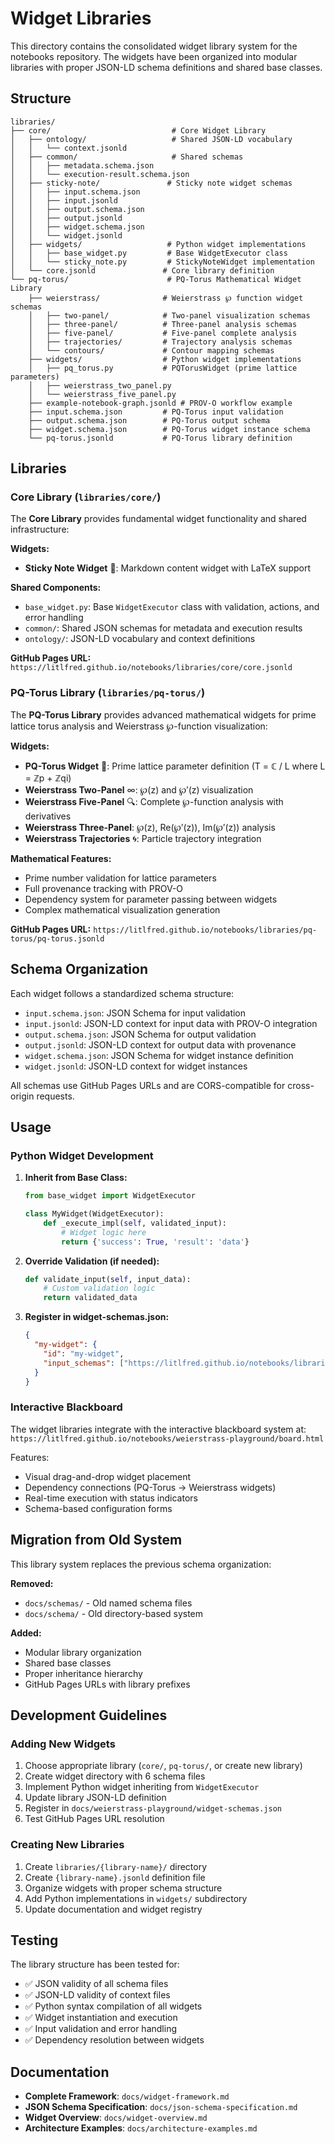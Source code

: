 # Widget Libraries

This directory contains the consolidated widget library system for the notebooks repository. The widgets have been organized into modular libraries with proper JSON-LD schema definitions and shared base classes.

## Structure

```
libraries/
├── core/                           # Core Widget Library
│   ├── ontology/                   # Shared JSON-LD vocabulary
│   │   └── context.jsonld         
│   ├── common/                     # Shared schemas
│   │   ├── metadata.schema.json   
│   │   └── execution-result.schema.json
│   ├── sticky-note/               # Sticky note widget schemas
│   │   ├── input.schema.json      
│   │   ├── input.jsonld           
│   │   ├── output.schema.json     
│   │   ├── output.jsonld          
│   │   ├── widget.schema.json     
│   │   └── widget.jsonld          
│   ├── widgets/                   # Python widget implementations
│   │   ├── base_widget.py         # Base WidgetExecutor class
│   │   └── sticky_note.py         # StickyNoteWidget implementation
│   └── core.jsonld               # Core library definition
└── pq-torus/                      # PQ-Torus Mathematical Widget Library
    ├── weierstrass/              # Weierstrass ℘ function widget schemas
    │   ├── two-panel/            # Two-panel visualization schemas
    │   ├── three-panel/          # Three-panel analysis schemas
    │   ├── five-panel/           # Five-panel complete analysis
    │   ├── trajectories/         # Trajectory analysis schemas
    │   └── contours/             # Contour mapping schemas
    ├── widgets/                  # Python widget implementations
    │   ├── pq_torus.py           # PQTorusWidget (prime lattice parameters)
    │   ├── weierstrass_two_panel.py
    │   └── weierstrass_five_panel.py
    ├── example-notebook-graph.jsonld # PROV-O workflow example
    ├── input.schema.json         # PQ-Torus input validation
    ├── output.schema.json        # PQ-Torus output schema
    ├── widget.schema.json        # PQ-Torus widget instance schema
    └── pq-torus.jsonld           # PQ-Torus library definition
```

## Libraries

### Core Library (`libraries/core/`)

The **Core Library** provides fundamental widget functionality and shared infrastructure:

**Widgets:**
- **Sticky Note Widget** 📝: Markdown content widget with LaTeX support

**Shared Components:**
- `base_widget.py`: Base `WidgetExecutor` class with validation, actions, and error handling
- `common/`: Shared JSON schemas for metadata and execution results
- `ontology/`: JSON-LD vocabulary and context definitions

**GitHub Pages URL:** `https://litlfred.github.io/notebooks/libraries/core/core.jsonld`

### PQ-Torus Library (`libraries/pq-torus/`)

The **PQ-Torus Library** provides advanced mathematical widgets for prime lattice torus analysis and Weierstrass ℘-function visualization:

**Widgets:**
- **PQ-Torus Widget** 🔴: Prime lattice parameter definition (T = ℂ / L where L = ℤp + ℤqi)
- **Weierstrass Two-Panel** ∞: ℘(z) and ℘′(z) visualization
- **Weierstrass Five-Panel** 🔍: Complete ℘-function analysis with derivatives
- **Weierstrass Three-Panel**: ℘(z), Re(℘′(z)), Im(℘′(z)) analysis
- **Weierstrass Trajectories** 🌀: Particle trajectory integration

**Mathematical Features:**
- Prime number validation for lattice parameters
- Full provenance tracking with PROV-O
- Dependency system for parameter passing between widgets
- Complex mathematical visualization generation

**GitHub Pages URL:** `https://litlfred.github.io/notebooks/libraries/pq-torus/pq-torus.jsonld`

## Schema Organization

Each widget follows a standardized schema structure:

- `input.schema.json`: JSON Schema for input validation
- `input.jsonld`: JSON-LD context for input data with PROV-O integration
- `output.schema.json`: JSON Schema for output validation
- `output.jsonld`: JSON-LD context for output data with provenance
- `widget.schema.json`: JSON Schema for widget instance definition
- `widget.jsonld`: JSON-LD context for widget instances

All schemas use GitHub Pages URLs and are CORS-compatible for cross-origin requests.

## Usage

### Python Widget Development

1. **Inherit from Base Class:**
   ```python
   from base_widget import WidgetExecutor
   
   class MyWidget(WidgetExecutor):
       def _execute_impl(self, validated_input):
           # Widget logic here
           return {'success': True, 'result': 'data'}
   ```

2. **Override Validation (if needed):**
   ```python
   def validate_input(self, input_data):
       # Custom validation logic
       return validated_data
   ```

3. **Register in widget-schemas.json:**
   ```json
   {
     "my-widget": {
       "id": "my-widget",
       "input_schemas": ["https://litlfred.github.io/notebooks/libraries/my-lib/widget/input.schema.json"]
     }
   }
   ```

### Interactive Blackboard

The widget libraries integrate with the interactive blackboard system at:
`https://litlfred.github.io/notebooks/weierstrass-playground/board.html`

Features:
- Visual drag-and-drop widget placement
- Dependency connections (PQ-Torus → Weierstrass widgets)
- Real-time execution with status indicators
- Schema-based configuration forms

## Migration from Old System

This library system replaces the previous schema organization:

**Removed:**
- `docs/schemas/` - Old named schema files
- `docs/schema/` - Old directory-based system

**Added:**
- Modular library organization
- Shared base classes
- Proper inheritance hierarchy
- GitHub Pages URLs with library prefixes

## Development Guidelines

### Adding New Widgets

1. Choose appropriate library (`core/`, `pq-torus/`, or create new library)
2. Create widget directory with 6 schema files
3. Implement Python widget inheriting from `WidgetExecutor`
4. Update library JSON-LD definition
5. Register in `docs/weierstrass-playground/widget-schemas.json`
6. Test GitHub Pages URL resolution

### Creating New Libraries

1. Create `libraries/{library-name}/` directory
2. Create `{library-name}.jsonld` definition file
3. Organize widgets with proper schema structure
4. Add Python implementations in `widgets/` subdirectory
5. Update documentation and widget registry

## Testing

The library structure has been tested for:
- ✅ JSON validity of all schema files
- ✅ JSON-LD validity of context files
- ✅ Python syntax compilation of all widgets
- ✅ Widget instantiation and execution
- ✅ Input validation and error handling
- ✅ Dependency resolution between widgets

## Documentation

- **Complete Framework**: `docs/widget-framework.md`
- **JSON Schema Specification**: `docs/json-schema-specification.md`
- **Widget Overview**: `docs/widget-overview.md`
- **Architecture Examples**: `docs/architecture-examples.md`